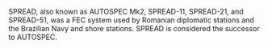 SPREAD, also known as AUTOSPEC Mk2, SPREAD-11, SPREAD-21, and SPREAD-51, was a FEC system used by Romanian diplomatic stations and the Brazilian Navy and shore stations. SPREAD is considered the successor to AUTOSPEC.